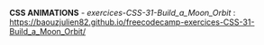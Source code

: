 <strong>CSS ANIMATIONS</strong> - <em>exercices-CSS-31-Build_a_Moon_Orbit
</em> : https://baouzjulien82.github.io/freecodecamp-exercices-CSS-31-Build_a_Moon_Orbit/
